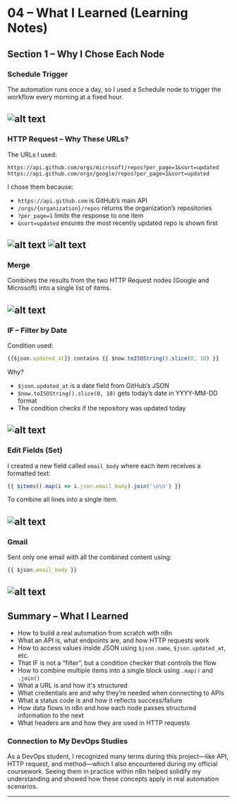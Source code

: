 # 04 – What I Learned (Learning Notes)

##  Section 1 – Why I Chose Each Node

### Schedule Trigger
The automation runs once a day, so I used a Schedule node to trigger the workflow every morning at a fixed hour.

![alt text](../images/schedule.conig.png)
---

### HTTP Request – Why These URLs?
The URLs I used:
```
https://api.github.com/orgs/microsoft/repos?per_page=1&sort=updated
https://api.github.com/orgs/google/repos?per_page=1&sort=updated
```

I chose them because:
- `https://api.github.com` is GitHub’s main API
- `/orgs/{organization}/repos` returns the organization’s repositories
- `?per_page=1` limits the response to one item
- `&sort=updated` ensures the most recently updated repo is shown first

![alt text](../images/microsoft.url.png)
![alt text](../images/google.url.png)
---

### Merge
Combines the results from the two HTTP Request nodes (Google and Microsoft) into a single list of items.

![alt text](../images/merge.http.png)
---

### IF – Filter by Date

Condition used:
```js
{{$json.updated_at}} contains {{ $now.toISOString().slice(0, 10) }}
```

Why?
- `$json.updated_at` is a date field from GitHub’s JSON
- `$now.toISOString().slice(0, 10)` gets today’s date in YYYY-MM-DD format
- The condition checks if the repository was updated today

![alt text](../images/if.condition.png)
---

### Edit Fields (Set)
I created a new field called `email_body` where each item receives a formatted text:
```js
{{ $items().map(i => i.json.email_body).join('\n\n') }}
```
To combine all lines into a single item.

![alt text](../images/email.body.set.png)
---

### Gmail
Sent only one email with all the combined content using:
```js
{{ $json.email_body }}
```

![alt text](../images/gmail.conig.png)
---

##  Summary – What I Learned

- How to build a real automation from scratch with n8n
- What an API is, what endpoints are, and how HTTP requests work
- How to access values inside JSON using `$json.name`, `$json.updated_at`, etc.
- That IF is not a “filter”, but a condition checker that controls the flow
- How to combine multiple items into a single block using `.map()` and `.join()`
- What a URL is and how it's structured
- What credentials are and why they’re needed when connecting to APIs
- What a status code is and how it reflects success/failure
- How data flows in n8n and how each node passes structured information to the next
- What headers are and how they are used in HTTP requests

###  Connection to My DevOps Studies
As a DevOps student, I recognized many terms during this project—like API, HTTP request, and method—which I also encountered during my official coursework.
Seeing them in practice within n8n helped solidify my understanding and showed how these concepts apply in real automation scenarios.

---


